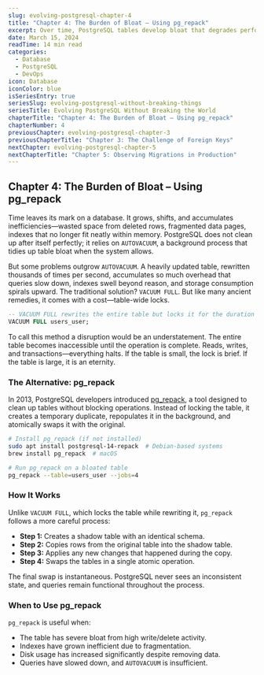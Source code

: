 ```yaml
---
slug: evolving-postgresql-chapter-4
title: "Chapter 4: The Burden of Bloat – Using pg_repack"
excerpt: Over time, PostgreSQL tables develop bloat that degrades performance. Learn how to reclaim space and improve query speed without downtime.
date: March 15, 2024
readTime: 14 min read
categories:
  - Database
  - PostgreSQL
  - DevOps
icon: Database
iconColor: blue
isSeriesEntry: true
seriesSlug: evolving-postgresql-without-breaking-things
seriesTitle: Evolving PostgreSQL Without Breaking the World
chapterTitle: "Chapter 4: The Burden of Bloat – Using pg_repack"
chapterNumber: 4
previousChapter: evolving-postgresql-chapter-3
previousChapterTitle: "Chapter 3: The Challenge of Foreign Keys"
nextChapter: evolving-postgresql-chapter-5
nextChapterTitle: "Chapter 5: Observing Migrations in Production"
---
```


## Chapter 4: The Burden of Bloat – Using pg_repack

Time leaves its mark on a database. It grows, shifts, and accumulates inefficiencies—wasted space from deleted rows, fragmented data pages, indexes that no longer fit neatly within memory. PostgreSQL does not clean up after itself perfectly; it relies on `AUTOVACUUM`, a background process that tidies up table bloat when the system allows.

But some problems outgrow `AUTOVACUUM`. A heavily updated table, rewritten thousands of times per second, accumulates so much overhead that queries slow down, indexes swell beyond reason, and storage consumption spirals upward. The traditional solution? `VACUUM FULL`. But like many ancient remedies, it comes with a cost—table-wide locks.

```sql
-- VACUUM FULL rewrites the entire table but locks it for the duration
VACUUM FULL users_user;
```

To call this method a disruption would be an understatement. The entire table becomes inaccessible until the operation is complete. Reads, writes, and transactions—everything halts. If the table is small, the lock is brief. If the table is large, it is an eternity.

### The Alternative: pg_repack

In 2013, PostgreSQL developers introduced [pg_repack](https://reorg.github.io/pg_repack/), a tool designed to clean up tables without blocking operations. Instead of locking the table, it creates a temporary duplicate, repopulates it in the background, and atomically swaps it with the original.

```bash
# Install pg_repack (if not installed)
sudo apt install postgresql-14-repack  # Debian-based systems
brew install pg_repack  # macOS

# Run pg_repack on a bloated table
pg_repack --table=users_user --jobs=4
```

### How It Works

Unlike `VACUUM FULL`, which locks the table while rewriting it, `pg_repack` follows a more careful process:
- **Step 1:** Creates a shadow table with an identical schema.
- **Step 2:** Copies rows from the original table into the shadow table.
- **Step 3:** Applies any new changes that happened during the copy.
- **Step 4:** Swaps the tables in a single atomic operation.

The final swap is instantaneous. PostgreSQL never sees an inconsistent state, and queries remain functional throughout the process.

### When to Use pg_repack

`pg_repack` is useful when:
- The table has severe bloat from high write/delete activity.
- Indexes have grown inefficient due to fragmentation.
- Disk usage has increased significantly despite removing data.
- Queries have slowed down, and `AUTOVACUUM` is insufficient.
